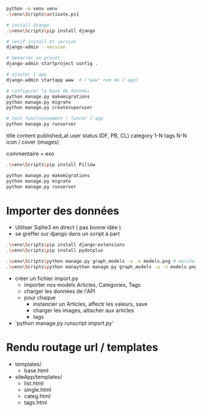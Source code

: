 ```sh
python -m venv venv
.\venv\Scripts\activate.ps1

# install django
.\venv\Scripts\pip install django

# verif install et version
django-admin --version

# demarrer un projet
django-admin startproject config .

# ajouter l'app
django-admin startapp www  # ("www" nom de l'app)

# configurer la base de données
python manage.py makemigrations
python manage.py migrate
python manage.py createsuperuser

# test fonctionnement / lancer l'app
python manage.py runserver

```

title
content
published_at
user
status (DF, PB, CL)
category 1-N
tags N-N
icon / cover (images)

commentaire = exo

```sh
.\venv\Scripts\pip install Pillow

python manage.py makemigrations
python manage.py migrate
python manage.py runserver
```

# Importer des données

- Utiliser Sqlite3 en direct ( pas bonne idée )
- se greffer sur django dans un script à part

```sh
.\venv\Scripts\pip install django-extensions
.\venv\Scripts\pip install pydotplus

.\venv\Scripts\python manage.py graph_models -a -o models.png # marche pas
.\venv\Scripts\python manaython manage.py graph_models -a -o models.png # marche encore moins
```

- créer un fichier import.py
  - importer nos models Articles, Categories, Tags
  - charger les données de l'API
  - pour chaque
    - instancier un Articles, affectr les valeurs, save
    - charger les images, attacher aux articles
    - tags
- 'python manage.py runscript import.py'

# Rendu routage url / templates

- templates/
  - base.html
- siteApp/templates/
  - list.html
  - single.html
  - categ.html
  - tags.html
